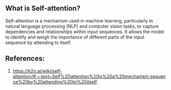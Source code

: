 
## What is Self-attention?

Self-attention is a mechanism used in machine learning, particularly in natural language processing (NLP) and computer vision tasks, to capture dependencies and relationships within input sequences. It allows the model to identify and weigh the importance of different parts of the input sequence by attending to itself.




## References:
1. https://h2o.ai/wiki/self-attention/#:~:text=Self%2Dattention%20is%20a%20mechanism,sequence%20by%20attending%20to%20itself.